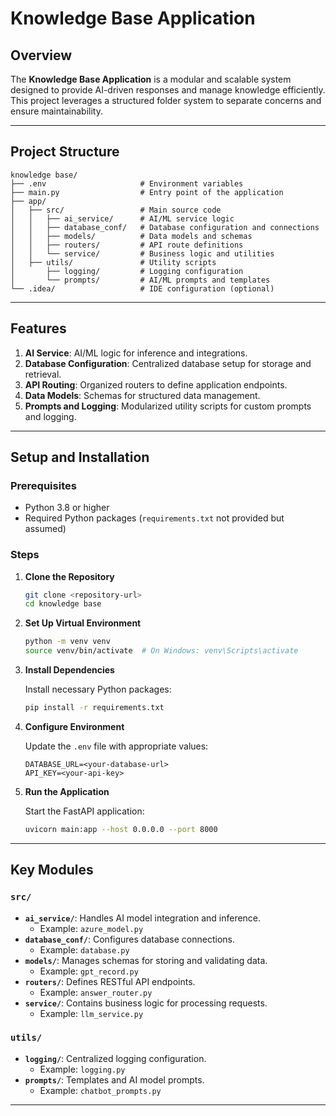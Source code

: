 # Knowledge Base Application

## Overview

The **Knowledge Base Application** is a modular and scalable system designed to provide AI-driven responses and manage knowledge efficiently. This project leverages a structured folder system to separate concerns and ensure maintainability.

---

## Project Structure

```plaintext
knowledge base/
├── .env                     # Environment variables
├── main.py                  # Entry point of the application
├── app/
│   ├── src/                 # Main source code
│   │   ├── ai_service/      # AI/ML service logic
│   │   ├── database_conf/   # Database configuration and connections
│   │   ├── models/          # Data models and schemas
│   │   ├── routers/         # API route definitions
│   │   └── service/         # Business logic and utilities
│   ├── utils/               # Utility scripts
│       ├── logging/         # Logging configuration
│       └── prompts/         # AI/ML prompts and templates
└── .idea/                   # IDE configuration (optional)
```

---

## Features

1. **AI Service**: AI/ML logic for inference and integrations.
2. **Database Configuration**: Centralized database setup for storage and retrieval.
3. **API Routing**: Organized routers to define application endpoints.
4. **Data Models**: Schemas for structured data management.
5. **Prompts and Logging**: Modularized utility scripts for custom prompts and logging.

---

## Setup and Installation

### Prerequisites

- Python 3.8 or higher
- Required Python packages (`requirements.txt` not provided but assumed)

### Steps

1. **Clone the Repository**

   ```bash
   git clone <repository-url>
   cd knowledge base
   ```

2. **Set Up Virtual Environment**

   ```bash
   python -m venv venv
   source venv/bin/activate  # On Windows: venv\Scripts\activate
   ```

3. **Install Dependencies**

   Install necessary Python packages:
   ```bash
   pip install -r requirements.txt
   ```

4. **Configure Environment**

   Update the `.env` file with appropriate values:
   ```env
   DATABASE_URL=<your-database-url>
   API_KEY=<your-api-key>
   ```

5. **Run the Application**

   Start the FastAPI application:
   ```bash
   uvicorn main:app --host 0.0.0.0 --port 8000
   ```

---

## Key Modules

### `src/`

- **`ai_service/`**: Handles AI model integration and inference.
  - Example: `azure_model.py`
- **`database_conf/`**: Configures database connections.
  - Example: `database.py`
- **`models/`**: Manages schemas for storing and validating data.
  - Example: `gpt_record.py`
- **`routers/`**: Defines RESTful API endpoints.
  - Example: `answer_router.py`
- **`service/`**: Contains business logic for processing requests.
  - Example: `llm_service.py`

### `utils/`

- **`logging/`**: Centralized logging configuration.
  - Example: `logging.py`
- **`prompts/`**: Templates and AI model prompts.
  - Example: `chatbot_prompts.py`

---

